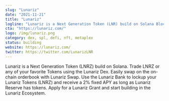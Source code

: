 ```yaml
---
slug: "Lunariz"
date: "2021-11-21"
title: "Lunariz"
logline: "Lunariz is a Next Generation Token (LNR) build on Solana Blockchain."
cta: "https://lunariz.com/"
logo: /img/lunariz.png
category: dex, spl, defi, nft, metaplex
status: building
website: https://lunariz.com/
twitter: https://twitter.com/LunarizLNR
---
```


Lunariz is a Next Generation Token (LNRZ) build on Solana. Trade LNRZ or any of your favorite Tokens using the Lunariz Dex. Easily swap on the on-chain orderbook with Lunariz Swap. Use the Lunariz Bank to lockup your Lunariz Tokens (LNRZ) and receive a 2% fixed APY as long as Lunariz Reserve has tokens. Apply for a Lunariz Grant and start building in the Lunariz Ecosystem.
